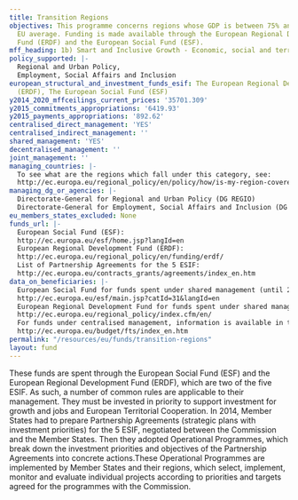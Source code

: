 ```yaml
---
title: Transition Regions
objectives: This programme concerns regions whose GDP is between 75% and 90% of the
  EU average. Funding is made available through the European Regional Development
  Fund (ERDF) and the European Social Fund (ESF).
mff_heading: 1b) Smart and Inclusive Growth - Economic, social and territorial cohesion
policy_supported: |-
  Regional and Urban Policy,
  Employment, Social Affairs and Inclusion
european_structural_and_investment_funds_esif: The European Regional Development Fund
  (ERDF), The European Social Fund (ESF)
y2014_2020_mffceilings_current_prices: '35701.309'
y2015_commitments_appropriations: '6419.93'
y2015_payments_appropriations: '892.62'
centralised_direct_management: 'YES'
centralised_indirect_management: ''
shared_management: 'YES'
decentralised_management: ''
joint_management: ''
managing_countries: |-
  To see what are the regions which fall under this category, see:
  http://ec.europa.eu/regional_policy/en/policy/how/is-my-region-covered/
managing_dg_or_agencies: |-
  Directorate-General for Regional and Urban Policy (DG REGIO)
  Directorate-General for Employment, Social Affairs and Inclusion (DG EMPL)
eu_members_states_excluded: None
funds_url: |-
  European Social Fund (ESF):
  http://ec.europa.eu/esf/home.jsp?langId=en
  European Regional Development Fund (ERDF):
  http://ec.europa.eu/regional_policy/en/funding/erdf/
  List of Partnership Agreements for the 5 ESIF:
  http://ec.europa.eu/contracts_grants/agreements/index_en.htm
data_on_beneficiaries: |-
  European Social Fund for funds spent under shared management (until 2013):
  http://ec.europa.eu/esf/main.jsp?catId=31&langId=en
  European Regional Development Fund for funds spent under shared management (no distinction is made between thev arious funds):
  http://ec.europa.eu/regional_policy/index.cfm/en/
  For funds under centralised management, information is available in the FTS under the heading "Structural Funds", until the year 2013:
  http://ec.europa.eu/budget/fts/index_en.htm
permalink: "/resources/eu/funds/transition-regions"
layout: fund
---
```

These funds are spent through the European Social Fund (ESF) and the European Regional Development Fund (ERDF), which are two of the five ESIF. As such, a number of common rules are applicable to their management. They must be invested in priority to  support investment for growth and jobs and European Territorial Cooperation. In 2014, Member States had to prepare Partnership Agreements (strategic plans with investment priorities) for the 5 ESIF, negotiated between the Commission and the Member States. Then they adopted Operational Programmes, which break down the investment priorities and objectives of the Partnership Agreements into concrete actions.These Operational Programmes are implemented by Member States and their regions, which select, implement, monitor and evaluate individual projects according to priorities and targets agreed for the programmes with the Commission.